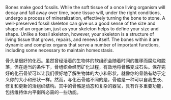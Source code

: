Bones make good fossils. While the soft tissue of a once living organism will decay and fall away over time, bone tissue will, under the right conditions, undergo a process of mineralization, effectively turning the bone to stone. A well-preserved fossil skeleton can give us a good sense of the size and shape of an organism, just as your skeleton helps to define your size and shape. Unlike a fossil skeleton, however, your skeleton is a structure of living tissue that grows, repairs, and renews itself. The bones within it are dynamic and complex organs that serve a number of important functions, including some necessary to maintain homeostasis.  

骨头是很好的化石。虽然曾经活着的生物体的软组织会随着时间的推移而腐烂和脱落，但在适当的条件下，骨组织会经历矿化过程，有效地将骨骼变成石头。保存完好的化石骨架可以让我们很好地了解生物体的大小和形状，就像你的骨骼有助于定义你的大小和形状一样。然而，与化石骨骼不同的是，骨骼是一种可以自我生长、修复和更新的活组织结构。其中的骨骼是动态和复杂的器官，具有许多重要功能，包括维持体内平衡所必需的一些功能。